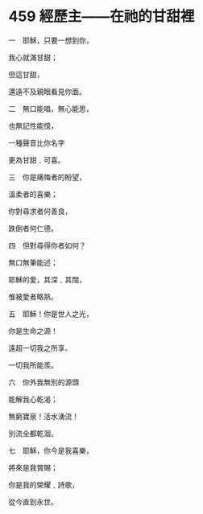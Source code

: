 # 459 經歷主——在祂的甘甜裡

一　耶穌，只要一想到你，

我心就滿甘甜；

但這甘甜，

還遠不及親眼看見你面。

二　無口能唱，無心能思，

也無記性能憶，

一種聲音比你名字

更為甘甜﹑可喜。

三　你是痛悔者的盼望，

溫柔者的喜樂；

你對尋求者何善良，

跌倒者何仁德。

四　但對尋得你者如何？

無口無筆能述；

耶穌的愛，其深﹑其闊，

惟被愛者略熟。

五　耶穌！你是世人之光，

你是生命之源！

遠超一切我之所享、

一切我所能羨。

六　你外我無別的源頭

能解我心乾渴；

無窮寶泉！活水湧流！

別流全都乾涸。

七　耶穌，你今是我喜樂，

將來是我賞賜；

你是我的榮耀﹑詩歌，

從今直到永世。

